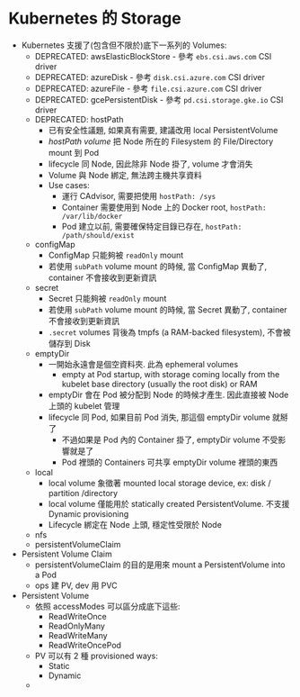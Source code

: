 # Kubernetes 的 Storage

- Kubernetes 支援了(包含但不限於)底下一系列的 Volumes:
  - DEPRECATED: awsElasticBlockStore - 參考 `ebs.csi.aws.com` CSI driver
  - DEPRECATED: azureDisk - 參考 `disk.csi.azure.com` CSI driver
  - DEPRECATED: azureFile - 參考 `file.csi.azure.com` CSI driver
  - DEPRECATED: gcePersistentDisk - 參考 `pd.csi.storage.gke.io` CSI driver
  - DEPRECATED: hostPath
    - 已有安全性議題, 如果真有需要, 建議改用 local PersistentVolume
    - *hostPath volume* 把 Node 所在的 Filesystem 的 File/Directory mount 到 Pod
    - lifecycle 同 Node, 因此除非 Node 掛了, volume 才會消失
    - Volume 與 Node 綁定, 無法跨主機共享資料
    - Use cases:
        - 運行 CAdvisor, 需要把使用 `hostPath: /sys`
        - Container 需要使用到 Node 上的 Docker root, `hostPath: /var/lib/docker`
        - Pod 建立以前, 需要確保特定目錄已存在, `hostPath: /path/should/exist`
  - configMap
    - ConfigMap 只能夠被 `readOnly` mount
    - 若使用 `subPath` volume mount 的時候, 當 ConfigMap 異動了, container 不會接收到更新資訊
  - secret
    - Secret 只能夠被 `readOnly` mount
    - 若使用 `subPath` volume mount 的時候, 當 Secret 異動了, container 不會接收到更新資訊
    - `.secret` volumes 背後為 tmpfs (a RAM-backed filesystem), 不會被儲存到 Disk
  - emptyDir
    - 一開始永遠會是個空資料夾. 此為 ephemeral volumes
        - empty at Pod startup, with storage coming locally from the kubelet base directory (usually the root disk) or RAM
    - emptyDir 會在 Pod 被分配到 Node 的時候才產生. 因此直接被 Node 上頭的 kubelet 管理
    - lifecycle 同 Pod, 如果目前 Pod 消失, 那這個 emptyDir volume 就掰了
        - 不過如果是 Pod 內的 Container 掛了, emptyDir volume 不受影響就是了
        - Pod 裡頭的 Containers 可共享 emptyDir volume 裡頭的東西
  - local
    - local volume 象徵著 mounted local storage device, ex: disk / partition /directory
    - local volume 僅能用於 statically created PersistentVolume. 不支援 Dynamic provisioning
    - Lifecycle 綁定在 Node 上頭, 穩定性受限於 Node
  - nfs
  - persistentVolumeClaim
- Persistent Volume Claim
  - persistentVolumeClaim 的目的是用來 mount a PersistentVolume into a Pod
  - ops 建 PV, dev 用 PVC
- Persistent Volume
  - 依照 accessModes 可以區分成底下這些:
    - ReadWriteOnce
    - ReadOnlyMany
    - ReadWriteMany
    - ReadWriteOncePod
  - PV 可以有 2 種 provisioned ways:
    - Static
    - Dynamic
  - 